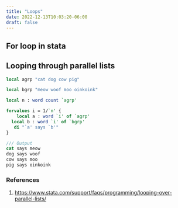 ```yaml
---
title: "Loops"
date: 2022-12-13T10:03:20-06:00
draft: false
---
```


## For loop in stata


## Looping through parallel lists

```stata
local agrp "cat dog cow pig"

local bgrp "meow woof moo oinkoink"

local n : word count `agrp'

forvalues i = 1/`n' {
    local a : word `i' of `agrp'
  local b : word `i' of `bgrp'
   di "`a' says `b'"
}

/// Output
cat says meow
dog says woof
cow says moo
pig says oinkoink
```







### References

1. https://www.stata.com/support/faqs/programming/looping-over-parallel-lists/